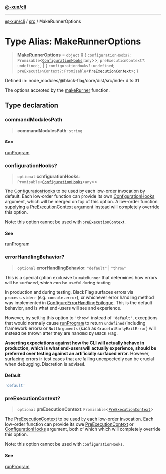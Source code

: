[**@-xun/cli**](../../README.md)

***

[@-xun/cli](../../README.md) / [src](../README.md) / MakeRunnerOptions

# Type Alias: MakeRunnerOptions

> **MakeRunnerOptions** = `object` & \{ `configurationHooks?`: `Promisable`\<[`ConfigurationHooks`](ConfigurationHooks.md)\<`any`\>\>; `preExecutionContext?`: `undefined`; \} \| \{ `configurationHooks?`: `undefined`; `preExecutionContext?`: `Promisable`\<[`PreExecutionContext`](PreExecutionContext.md)\>; \}

Defined in: node\_modules/@black-flag/core/dist/src/index.d.ts:31

The options accepted by the [makeRunner](../functions/makeRunner.md) function.

## Type declaration

### commandModulesPath

> **commandModulesPath**: `string`

#### See

[runProgram](../functions/runProgram.md)

### configurationHooks?

> `optional` **configurationHooks**: `Promisable`\<[`ConfigurationHooks`](ConfigurationHooks.md)\<`any`\>\>

The [ConfigurationHooks](ConfigurationHooks.md) to be used by each low-order
invocation by default. Each low-order function can provide its own
[ConfigurationHooks](ConfigurationHooks.md) argument, which will be merged on top of
this option. A low-order function supplying a
[PreExecutionContext](PreExecutionContext.md) argument instead will completely override
this option.

Note: this option cannot be used with `preExecutionContext`.

#### See

[runProgram](../functions/runProgram.md)

### errorHandlingBehavior?

> `optional` **errorHandlingBehavior**: `"default"` \| `"throw"`

This is a special option exclusive to `makeRunner` that determines how
errors will be surfaced, which can be useful during testing.

In production and during testing, Black Flag surfaces errors via
`process.stderr` (e.g. `console.error`), or whichever error handling
method was implemented in [ConfigureErrorHandlingEpilogue](ConfigureErrorHandlingEpilogue.md). This is
the default behavior, and is what end-users will see and experience.

However, by setting this option to `'throw'` instead of `'default'`,
exceptions that would normally cause [runProgram](../functions/runProgram.md) to return
`undefined` (including framework errors) or `NullArguments` (such as
`GracefulEarlyExitError`) will instead be thrown after they are handled
by Black Flag.

**Asserting expectations against how the CLI will actually behave in
production, which is what end-users will actually experience, should be
preferred over testing against an artificially surfaced error**. However,
surfacing errors in test cases that are failing unexpectedly can be
crucial when debugging. Discretion is advised.

#### Default

```ts
'default'
```

### preExecutionContext?

> `optional` **preExecutionContext**: `Promisable`\<[`PreExecutionContext`](PreExecutionContext.md)\>

The [PreExecutionContext](PreExecutionContext.md) to be used by each low-order
invocation. Each low-order function can provide its own
[PreExecutionContext](PreExecutionContext.md) or [ConfigurationHooks](ConfigurationHooks.md) argument,
both of which which will completely override this option.

Note: this option cannot be used with `configurationHooks`.

#### See

[runProgram](../functions/runProgram.md)
